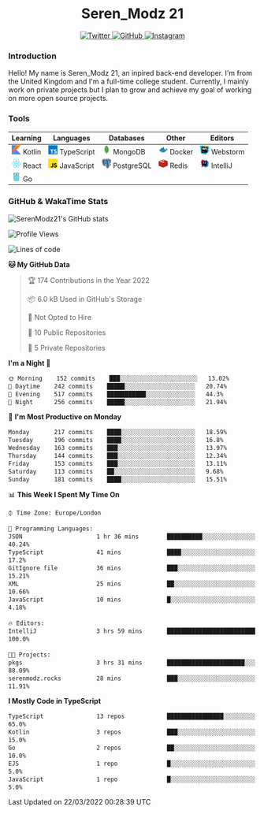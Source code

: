 <div align="center">
  <h1>Seren_Modz 21</h1>
  <a href="https://twitter.com/SerenModz21">
    <img alt="Twitter" src="https://img.shields.io/badge/twitter%20-%231DA1F2.svg?&style=for-the-badge&logo=Twitter&logoColor=white">
  </a>
  <a href="https://github.com/SerenModz21">
    <img alt="GitHub" src="https://img.shields.io/badge/github%20-%23121011.svg?&style=for-the-badge&logo=github&logoColor=white">
  </a>
  <a href="https://www.instagram.com/serenmodz21">
    <img alt="Instagram" src="https://img.shields.io/badge/instagram%20-%23E4405F.svg?&style=for-the-badge&logo=Instagram&logoColor=white">
  </a>
</div>

### Introduction

Hello! My name is Seren_Modz 21, an inpired back-end developer. I'm from the United Kingdom and I'm a full-time college student. Currently, I mainly work on private projects but I plan to grow and achieve my goal of working on more open source projects. 

### Tools

 **Learning**                                        | **Languages**                                               | **Databases**                                               | **Other**                                           | **Editors**                                                  
-----------------------------------------------------|-------------------------------------------------------------|-------------------------------------------------------------|-----------------------------------------------------|--------------------------------------------------------------
 <img width="19px" src="./assets/kotlin.svg"> Kotlin | <img width="19px" src="./assets/typescript.svg"> TypeScript | <img width="19px" src="./assets/mongodb.svg"> MongoDB       | <img width="19px" src="./assets/docker.svg"> Docker | <img width="19px" src="./assets/webstorm.svg"> Webstorm      
 <img width="19px" src="./assets/react.svg"> React   | <img width="19px" src="./assets/javascript.svg"> JavaScript | <img width="19px" src="./assets/postgresql.svg"> PostgreSQL | <img width="19px" src="./assets/redis.svg"> Redis   | <img width="19px" src="./assets/intellij-idea.svg"> IntelliJ
 <img width="19px" src="./assets/go.svg"> Go         |                                                             |                                                             |                                                     |                                                                                                               

### GitHub & WakaTime Stats

![SerenModz21's GitHub stats](https://github-readme-stats.vercel.app/api?username=SerenModz21&show_icons=true&theme=dark)

<!--START_SECTION:waka-->
![Profile Views](http://img.shields.io/badge/Profile%20Views-114-blue)

![Lines of code](https://img.shields.io/badge/From%20Hello%20World%20I%27ve%20Written-7%20Thousand%20lines%20of%20code-blue)

**🐱 My GitHub Data** 

> 🏆 174 Contributions in the Year 2022
 > 
> 📦 6.0 kB Used in GitHub's Storage 
 > 
> 🚫 Not Opted to Hire
 > 
> 📜 10 Public Repositories 
 > 
> 🔑 5 Private Repositories  
 > 
**I'm a Night 🦉** 

```text
🌞 Morning    152 commits    ███░░░░░░░░░░░░░░░░░░░░░░   13.02% 
🌆 Daytime    242 commits    █████░░░░░░░░░░░░░░░░░░░░   20.74% 
🌃 Evening    517 commits    ███████████░░░░░░░░░░░░░░   44.3% 
🌙 Night      256 commits    █████░░░░░░░░░░░░░░░░░░░░   21.94%

```
📅 **I'm Most Productive on Monday** 

```text
Monday       217 commits    ████░░░░░░░░░░░░░░░░░░░░░   18.59% 
Tuesday      196 commits    ████░░░░░░░░░░░░░░░░░░░░░   16.8% 
Wednesday    163 commits    ███░░░░░░░░░░░░░░░░░░░░░░   13.97% 
Thursday     144 commits    ███░░░░░░░░░░░░░░░░░░░░░░   12.34% 
Friday       153 commits    ███░░░░░░░░░░░░░░░░░░░░░░   13.11% 
Saturday     113 commits    ██░░░░░░░░░░░░░░░░░░░░░░░   9.68% 
Sunday       181 commits    ████░░░░░░░░░░░░░░░░░░░░░   15.51%

```


📊 **This Week I Spent My Time On** 

```text
⌚︎ Time Zone: Europe/London

💬 Programming Languages: 
JSON                     1 hr 36 mins        ██████████░░░░░░░░░░░░░░░   40.24% 
TypeScript               41 mins             ████░░░░░░░░░░░░░░░░░░░░░   17.2% 
GitIgnore file           36 mins             ███░░░░░░░░░░░░░░░░░░░░░░   15.21% 
XML                      25 mins             ██░░░░░░░░░░░░░░░░░░░░░░░   10.66% 
JavaScript               10 mins             █░░░░░░░░░░░░░░░░░░░░░░░░   4.18%

🔥 Editors: 
IntelliJ                 3 hrs 59 mins       █████████████████████████   100.0%

🐱‍💻 Projects: 
pkgs                     3 hrs 31 mins       ██████████████████████░░░   88.09% 
serenmodz.rocks          28 mins             ███░░░░░░░░░░░░░░░░░░░░░░   11.91%

```

**I Mostly Code in TypeScript** 

```text
TypeScript               13 repos            ████████████████░░░░░░░░░   65.0% 
Kotlin                   3 repos             ███░░░░░░░░░░░░░░░░░░░░░░   15.0% 
Go                       2 repos             ██░░░░░░░░░░░░░░░░░░░░░░░   10.0% 
EJS                      1 repo              █░░░░░░░░░░░░░░░░░░░░░░░░   5.0% 
JavaScript               1 repo              █░░░░░░░░░░░░░░░░░░░░░░░░   5.0%

```



 Last Updated on 22/03/2022 00:28:39 UTC
<!--END_SECTION:waka-->
